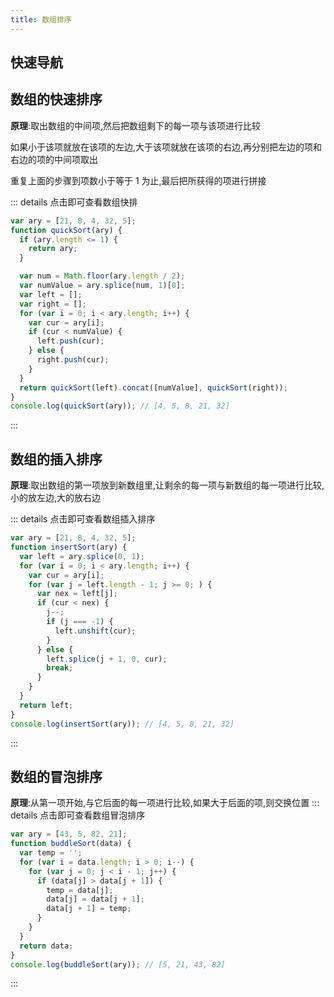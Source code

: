 ```yaml
---
title: 数组排序
---
```


## 快速导航

<TOC />

## 数组的快速排序

**原理**:取出数组的中间项,然后把数组剩下的每一项与该项进行比较

如果小于该项就放在该项的左边,大于该项就放在该项的右边,再分别把左边的项和右边的项的中间项取出

重复上面的步骤到项数小于等于 1 为止,最后把所获得的项进行拼接

::: details 点击即可查看数组快排

```js
var ary = [21, 8, 4, 32, 5];
function quickSort(ary) {
  if (ary.length <= 1) {
    return ary;
  }

  var num = Math.floor(ary.length / 2);
  var numValue = ary.splice(num, 1)[0];
  var left = [];
  var right = [];
  for (var i = 0; i < ary.length; i++) {
    var cur = ary[i];
    if (cur < numValue) {
      left.push(cur);
    } else {
      right.push(cur);
    }
  }
  return quickSort(left).concat([numValue], quickSort(right));
}
console.log(quickSort(ary)); // [4, 5, 8, 21, 32]
```

:::

## 数组的插入排序

**原理**:取出数组的第一项放到新数组里,让剩余的每一项与新数组的每一项进行比较,小的放左边,大的放右边

::: details 点击即可查看数组插入排序

```js
var ary = [21, 8, 4, 32, 5];
function insertSort(ary) {
  var left = ary.splice(0, 1);
  for (var i = 0; i < ary.length; i++) {
    var cur = ary[i];
    for (var j = left.length - 1; j >= 0; ) {
      var nex = left[j];
      if (cur < nex) {
        j--;
        if (j === -1) {
          left.unshift(cur);
        }
      } else {
        left.splice(j + 1, 0, cur);
        break;
      }
    }
  }
  return left;
}
console.log(insertSort(ary)); // [4, 5, 8, 21, 32]
```

:::

## 数组的冒泡排序

**原理**:从第一项开始,与它后面的每一项进行比较,如果大于后面的项,则交换位置
::: details 点击即可查看数组冒泡排序

```js
var ary = [43, 5, 82, 21];
function buddleSort(data) {
  var temp = '';
  for (var i = data.length; i > 0; i--) {
    for (var j = 0; j < i - 1; j++) {
      if (data[j] > data[j + 1]) {
        temp = data[j];
        data[j] = data[j + 1];
        data[j + 1] = temp;
      }
    }
  }
  return data;
}
console.log(buddleSort(ary)); // [5, 21, 43, 82]
```

:::

<footer-FooterLink :isShareLink="true" :isDaShang="true" />
